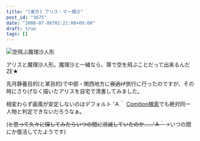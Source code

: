 ```yaml
---
title: "[東方] アリス・マー理沙"
post_id: "3675"
date: "2008-07-06T02:21:00+09:00"
draft: true
tags: []
---
```



![空飛ぶ魔理沙人形](https://danmaq.com/image/illustrations/th/alice_s.jpg)

アリスと魔理沙人形。魔理沙と一緒なら、箒で空を飛ぶことだって出来るんだZE★

先月静養目的(と某目的)で中部・関西地方に~~夜逃げ~~旅行に行ったのですが、その時にさりげなく描いたアリスを自宅で清書してみました。

相変わらず画風が安定しないのはデフォルト 'Ａ｀ [Comition検索](http://comition.net/)でも絶対同一人物と判定できないだろうなぁ。

(~~と思って久々に探してみたらいつの間に消滅していたのか……'Ａ｀~~→いつの間にか復活してたようです)
